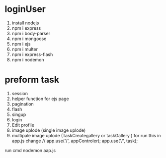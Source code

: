 # loginUser
 1) install nodejs
 2) npm i express
 3) npm i body-parser
 4) npm i mongoose
 5) npm i ejs
 6) npm i multer
 7) npm i express-flash
 8) npm i nodemon
 
 
 
 # preform task  
  1) session
  2) helper function for ejs page
  3) pagination
  4) flash
  5) singup
  6) login
  7) Edit profile
  8) image uplode (single image uplode)
  9) multipale image uplode (TaskCreategallery or taskGallery )
   for run this 
    in app.js change
   // app.use('/', appControler);
      app.use('/', task);
 
 run cmd 
 nodemon aap.js
 

